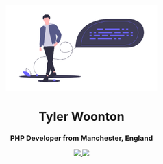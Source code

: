<!--
**tylerwoonton/tylerwoonton** is a ✨ _special_ ✨ repository because its `README.md` (this file) appears on your GitHub profile.
-->

<p align="center">
  <img src="/undraw_source_code_xx2e.png" height="200px" />
</p>

<h1 align="center">Tyler Woonton</h1>
<h3 align="center">PHP Developer from Manchester, England</h3>

<p align="center">
  <a href="https://twitter.com/tylerwoonton" target="_blank">
    <img src="https://img.shields.io/badge/tylerwoonton%20-%231DA1F2.svg?&style=for-the-badge&logo=Twitter&logoColor=white"/>
  </a>
  <a href="https://linkedin.com/in/tylerwoonton" target="_blank">
    <img src="https://img.shields.io/badge/tylerwoonton%20-%230077B5.svg?&style=for-the-badge&logo=LinkedIn&logoColor=white"/>
  </a>
</p>

<!--
<p>
  &nbsp;
  <img align="center" src="https://github-readme-stats.vercel.app/api?username=tylerwoonton&show_icons=true" alt="tylerwoonton" />
</p>
-->
